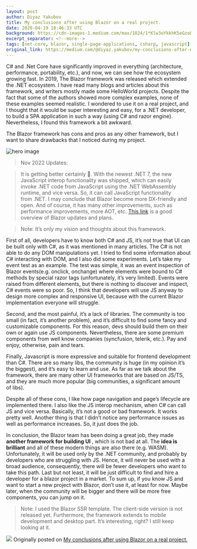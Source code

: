 ```yaml
---
layout: post
author: Diyaz Yakubov
title: My conclusions after using Blazor on a real project.
date: 2020-04-19 18:46:33 UTC
background: https://cdn-images-1.medium.com/max/1024/1*Klw3oYkkhK5eGzoLEAWTqQ.png
excerpt_separator: <!--more-->
tags: [net-core, blazor, single-page-applications, csharp, javascript]
original_link: https://medium.com/@diyaz.yakubov/my-conclusions-after-using-blazor-on-a-real-project-993234bdc7b0?source=rss-ce9f85b2b690------2
---
```


C# and&nbsp;.Net Core have significantly improved in everything (architecture, performance, portability, etc.), and now, we can see how the ecosystem growing fast. <!--more-->In 2019, The Blazor framework was released which extended the&nbsp;.NET ecosystem. I have read many blogs and articles about this framework, and writers mostly made some HelloWorld projects. Despite the fact that some of the authors showed more complex examples, none of these examples seemed realistic. I wondered to use it on a real project, and I thought that it would be super interesting and easy, for a&nbsp;.NET developer, to build a SPA application in such a way (using C# and razor engine). Nevertheless, I found this framework a bit&nbsp;awkward.

The Blazor framework has cons and pros as any other framework, but I want to share drawbacks that I noticed during my&nbsp;project.

![hero image](https://cdn-images-1.medium.com/max/1024/1*Klw3oYkkhK5eGzoLEAWTqQ.png)

> Nov 2022&nbsp;Updates:

> It is getting better certainly 🙂. With the newest&nbsp;.NET 7, the new JavaScript interop functionality was shipped, which can easily invoke&nbsp;.NET code from JavaScript using the&nbsp;.NET WebAssembly runtime, and vice versa. So, it can call JavaScript functionality from&nbsp;.NET. I may conclude that Blazor become more DX-friendly and open. And of course, it has many other improvements, such as performance improvements, more AOT, etc. [This link](https://visualstudiomagazine.com/articles/2022/11/10/aspnet-core-net-7.aspx?m=1) is a good overview of Blazor updates and&nbsp;plans.

> Note: It’s only my vision and thoughts about this framework.

First of all, developers have to know both C# and JS, it’s not true that UI can be built only with C#, as it was mentioned in many articles. The C# is not able to do any DOM manipulations yet. I tried to find some information about C# interacting with DOM, and I also did some experiments. Let’s take my event test as an example. The test was simple, it was an event inspection of Blazor events(e.g. onclick, onchange) where elements were bound to C# methods by special razor tags (unfortunately, it’s very limited). Events were raised from different elements, but there is nothing to discover and inspect, C# events were so poor. So, I think that developers will use JS anyway to design more complex and responsive UI, because with the current Blazor implementation everyone will struggle.

Second, and the most painful, it’s a lack of libraries. The community is too small (in fact, it’s another problem), and it’s difficult to find some fancy and customizable components. For this reason, devs should build them on their own or again use JS components. Nevertheless, there are some premium components from well know companies (syncfusion, telerik, etc.). Pay and enjoy, otherwise, pain and&nbsp;tears.

Finally, Javascript is more expressive and suitable for frontend development than C#. There are so many libs, the community is huge (in my opinion it’s the biggest), and it’s easy to learn and use. As far as we talk about the framework, there are many other UI frameworks that are based on JS/TS, and they are much more popular (big communities, a significant amount of&nbsp;libs).

Despite all of these cons, I like how page navigation and page’s lifecycle are implemented there. I also like the JS interop mechanism, when C# can call JS and vice versa. Basically, it’s not a good or bad framework. It works pretty well. Another thing is that I didn’t notice any performance issues as well as performance increases. So, it just does the&nbsp;job.

In conclusion, the Blazor team has been doing a great job, they made **another framework for building UI** , which is not bad at all. The **idea is brilliant** and all of these modern things are also there (e.g. WASM). Unfortunately, it will be used only by the&nbsp;.NET community, and probably by developers who are struggling with JS. Hence, it will never be used with a broad audience, consequently, there will be fewer developers who want to take this path. Last but not least, it will be just difficult to find and hire a developer for a blazor project in a market. To sum up, if you know JS and want to start a new project with Blazor, don’t use it, at least for now. Maybe later, when the community will be bigger and there will be more free components, you can jump on&nbsp;it.

> Note: I used the Blazor SSR template. The client-side version is not released yet. Furthermore, the framework extends to mobile development and desktop part. It’s interesting, right? I still keep looking at&nbsp;it.

 ![](https://medium.com/_/stat?event=post.clientViewed&referrerSource=full_rss&postId=993234bdc7b0)
Originally posted on [My conclusions after using Blazor on a real project.](https://medium.com/@diyaz.yakubov/my-conclusions-after-using-blazor-on-a-real-project-993234bdc7b0?source=rss-ce9f85b2b690------2)